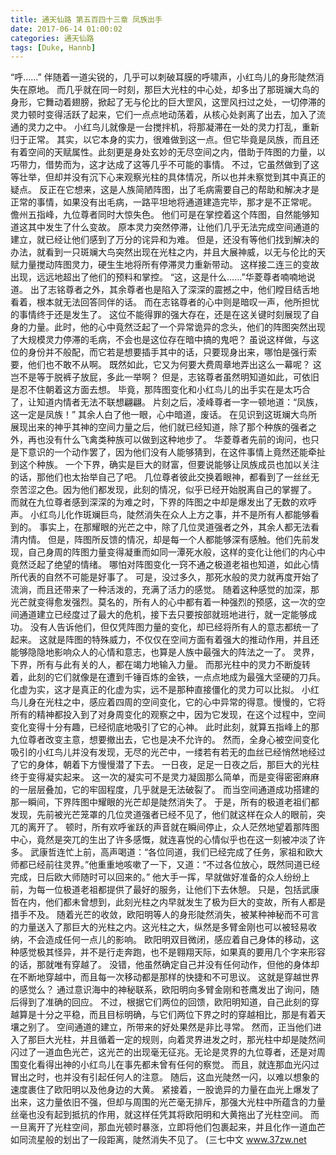 ```yaml
---
title: 通天仙路 第五百四十三章 凤族出手
date: 2017-06-14 01:00:02
categories: 通天仙路
tags: [Duke, Hannb]
---
```


“呼……”
伴随着一道尖锐的，几乎可以刺破耳膜的呼啸声，小红鸟儿的身形陡然消失在原地。
而几乎就在同一时刻，那巨大光柱的中心处，却多出了那斑斓大鸟的身形，它舞动着翅膀，掀起了无与伦比的巨大罡风，这罡风扫过之处，一切停滞的灵力顿时变得活跃了起来，它们一点点地动荡着，从核心处剥离了出去，加入了流通的灵力之中。
小红鸟儿就像是一台搅拌机，将那凝滞在一处的灵力打乱，重新归于正常。
其实，以它本身的实力，很难做到这一点。但它毕竟是凤族，而且还有着空间的天赋属性。此刻更是身处玄妙的无尽空间之内，借助于阵图的力量，以巧带力，借势而为，这才达成了这等几乎不可能的事情。
不过，它虽然做到了这等壮举，但却并没有沉下心来观察光柱的具体情况，所以也并未察觉到其中真正的疑点。
反正在它想来，这是人族简陋阵图，出了毛病需要自己的帮助和解决才是正常的事情，如果没有出毛病，一路平坦地将通道建造完毕，那才是不正常呢。
儋州五指峰，九位尊者同时大惊失色。
他们可是在掌控着这个阵图，自然能够知道这其中发生了什么变故。
原本灵力突然停滞，让他们几乎无法完成空间通道的建立，就已经让他们感到了万分的诧异和为难。
但是，还没有等他们找到解决的办法，就看到一只斑斓大鸟突然出现在光柱之内，并且大展神威，以无与伦比的天赋力量搅动阵图灵力，硬生生地将所有停滞灵力重新带动。
这样接二连三的变故出现，远远地超出了他们的预料和掌控。
“这，这是什么……”华菱尊者喃喃地说道。
出了志铭尊者之外，其余尊者也是陷入了深深的震撼之中，他们瞠目结舌地看着，根本就无法回答同伴的话。
而在志铭尊者的心中则是暗叹一声，他所担忧的事情终于还是发生了。
这位不能得罪的强大存在，还是在这关键时刻展现了自身的力量。此时，他的心中竟然泛起了一个异常诡异的念头，他们的阵图突然出现了大规模灵力停滞的毛病，不会也是这位存在暗中搞的鬼吧？
虽说这样做，与这位的身份并不般配，而它若是想要插手其中的话，只要现身出来，哪怕是强行索要，他们也不敢不从啊。
既然如此，它又为何要大费周章地弄出这么一幕呢？
这岂不是等于脱裤子放屁，多此一举啊？
但是，志铭尊者虽然明知道如此，可依旧是忍不住朝着这方面去想。
毕竟，那阵图变化和小红鸟儿的出手实在是太巧合了，让知道内情者无法不联想翩翩。
片刻之后，凌峰尊者一字一顿地道：“凤族，这一定是凤族！”
其余人白了他一眼，心中暗道，废话。
在见识到这斑斓大鸟所展现出来的神乎其神的空间力量之后，他们就已经知道，除了那个种族的强者之外，再也没有什么飞禽类种族可以做到这种地步了。
华菱尊者先前的询问，也只是下意识的一个动作罢了，因为他们没有人能够猜到，在这件事情上竟然还能牵扯到这个种族。
一个下界，确实是巨大的财富，但要说能够让凤族成员也加以关注的话，那他们也太抬举自己了吧。
几位尊者彼此交换着眼神，都看到了一丝丝无奈苦涩之色。因为他们都发现，此刻的情况，似乎已经开始脱离自己的掌握了。
而就在九位尊者感到深深的为难之时，下界的阵图之中却是爆发出了无数的欢呼声。
小红鸟儿化作斑斓巨鸟，陡然消失在众人上方之事，并不是所有人都能够看到的。
事实上，在那耀眼的光芒之中，除了几位灵道强者之外，其余人都无法看清内情。
但是，阵图所反馈的情况，却是每一个人都能够深有感触。他们先前发现，自己身周的阵图力量变得凝重而如同一潭死水般，这样的变化让他们的内心中竟然泛起了绝望的情绪。
哪怕对阵图变化一窍不通之极道老祖也知道，如此心情所代表的自然不可能是好事了。
可是，没过多久，那死水般的灵力就再度开始了流淌，而且还带来了一种活泼的，充满了活力的感觉。
随着这种感觉的加深，那光芒就变得愈发强烈。莫名的，所有人的心中都有着一种强烈的预感，这一次的空间通道建立已经度过了最大的危机，接下去只要按部就班地进行，就一定能够成功。
没有人告诉他们，但仅凭阵图力量的变化，却已经将所有人的意志都统一了起来。
这就是阵图的特殊威力，不仅仅在空间方面有着强大的推动作用，并且还能够隐隐地影响众人的心情和意志，也算是人族中最强大的阵法之一了。
灵界，下界，所有与此有关的人，都在竭力地输入力量。
而那光柱中的灵力不断旋转着，此刻的它们就像是在遭到千锤百炼的金铁，一点点地成为最强大坚硬的刀兵。
化虚为实，这才是真正的化虚为实，远不是那种直接僵化的灵力可以比拟。
小红鸟儿身在光柱之中，感应着四周的空间变化，它的心中异常的得意。慢慢的，它将所有的精神都投入到了对身周变化的观察之中，因为它发现，在这个过程中，空间变化变得十分有趣，已经彻底地吸引了它的心神。
此时此刻，就算五指峰上的那九位尊者改变主意，想要撤出去，它也是决不允许的。
然而，全身心被空间变化吸引的小红鸟儿并没有发现，无尽的光芒中，一缕若有若无的血丝已经悄然地经过了它的身体，朝着下方慢慢潜了下去。
一日夜，足足一日夜之后，那巨大的光柱终于变得凝实起来。
这一次的凝实可不是灵力凝固那么简单，而是变得密密麻麻的一层层叠加，它的牢固程度，几乎就是无法破裂了。
而当空间通道成功搭建的那一瞬间，下界阵图中耀眼的光芒却是陡然消失了。
于是，所有的极道老祖们都发现，先前被光芒笼罩的几位灵道强者已经不见了，他们就这样在众人的眼前，突兀的离开了。
顿时，所有欢呼雀跃的声音就在瞬间停止，众人茫然地望着那阵图中心，竟然是突兀的生出了许多感慨，就连喜悦的心情似乎也在这一刻被冲淡了许多。
武康哲连忙上前，高声喝道：“各位同道，我们已经完成了任务，家祖和欧大师都已经前往灵界。”他重重地咳嗽了一下，又道：“不过各位放心，既然同道已经完成，日后欧大师随时可以回来的。”
他大手一挥，早就做好准备的众人纷纷上前，为每一位极道老祖都提供了最好的服务，让他们下去休憩。
只是，包括武康哲在内，他们都未曾想到，此刻光柱之内早就发生了极为巨大的变故，所有人都是措手不及。
随着光芒的收敛，欧阳明等人的身形陡然消失，被某种神秘而不可言的力量送入了那巨大的光柱之内。这光柱之大，纵然是多臂金刚也可以被轻易收纳，不会造成任何一点儿的影响。
欧阳明双目微闭，感应着自己身体的移动，这种感觉极其怪异，并不是行走奔跑，也不是翱翔天际，如果真的要用几个字来形容的话，那就唯有穿越了。
没错，他虽然确定自己并没有任何动作，但他的身体却在不断地穿越中，而且每一次移动都是那样的快捷和不可思议。
这就是穿越世界的感觉么？
通过意识海中的神秘联系，欧阳明向多臂金刚和苍鹰发出了询问，随后得到了准确的回应。
不过，根据它们两位的回馈，欧阳明知道，自己此刻的穿越算是十分之平稳，而且目标明确，与它们两位下界之时的穿越相比，那是有着天壤之别了。
空间通道的建立，所带来的好处果然是非比寻常。
然而，正当他们进入了那巨大光柱，并且循着一定的规则，向着灵界进发之时，那光柱中却是陡然间闪过了一道血色光芒，这光芒的出现毫无征兆。无论是灵界的九位尊者，还是对周围变化看得出神的小红鸟儿在事先都未曾有任何的察觉。
而且，就连那血光闪过冒出之时，也并没有引起任何人的注意。
随后，这血光陡然一闪，以难以想象的速度裹住了欧阳明以及他身边的大黄。
紧接着，一股诡异的力量在血光上爆发了出来，这力量依旧不强，但却与周围的光芒毫无排斥，那强大光柱中所蕴含的力量丝毫也没有起到抵抗的作用，就这样任凭其将欧阳明和大黄拖出了光柱空间。
而一旦离开了光柱空间，那血光顿时暴涨，立即将他们包裹起来，并且化作一道血芒如同流星般的划出了一段距离，陡然消失不见了。
(三七中文 www.37zw.net